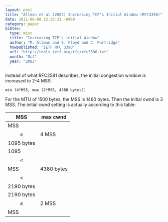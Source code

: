```yaml
---
layout: post
title: "Allman et al (2002) Increasing TCP's Initial Window (RFC3390)"
date: 2011-08-08 15:26:31 -0400
category: paper
bibtex:
  type: misc
  title: "Increasing TCP's initial Window"
  author: "M. Allman and S. Floyd and C. Partridge"
  howpublished: "IETF RFC 3390"
  url: "http://tools.ietf.org/rfc/rfc3390.txt"
  month: "Oct"
  year: "2002"
---
```

Instead of what RFC2581 describes, the initial congestion window is increased to 2-4 MSS:

```
min (4*MSS, max (2*MSS, 4380 bytes))
```

For the MTU of 1500 bytes, the MSS is 1460 bytes. Then the initial cwnd is 3 MSS. The initial cwnd setting is actually according to this table:

| MSS                             | max cwnd   |
|---------------------------------|------------|
| MSS $$\le$$ 1095 bytes          | 4 MSS      |
| 1095 $$<$$ MSS $$<$$ 2190 bytes | 4380 bytes |
| 2190 bytes $$\le$$ MSS          | 2 MSS      |

